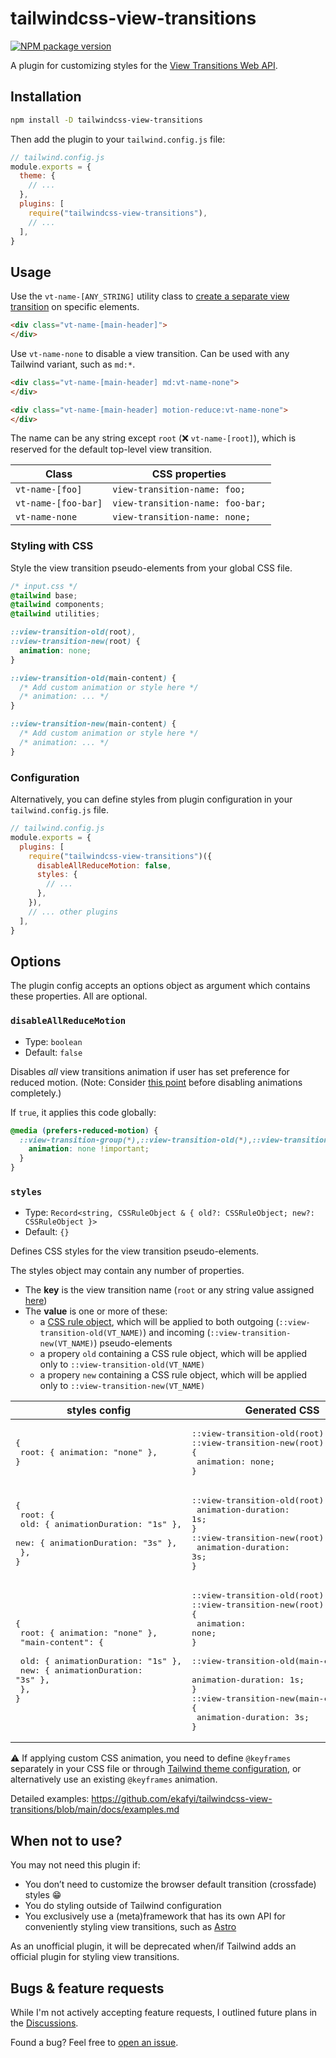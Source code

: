 # tailwindcss-view-transitions

[![NPM package version](https://img.shields.io/npm/v/tailwindcss-view-transitions)](https://www.npmjs.com/package/tailwindcss-view-transitions)

A plugin for customizing styles for the [View Transitions Web API](https://developer.mozilla.org/en-US/docs/Web/API/View_Transitions_API).

## Installation

```sh
npm install -D tailwindcss-view-transitions
```

Then add the plugin to your `tailwind.config.js` file:

```js
// tailwind.config.js
module.exports = {
  theme: {
    // ...
  },
  plugins: [
    require("tailwindcss-view-transitions"),
    // ...
  ],
}
```

## Usage

Use the `vt-name-[ANY_STRING]` utility class to [create a separate view transition](https://developer.mozilla.org/en-US/docs/Web/API/View_Transitions_API#different_transitions_for_different_elements) on specific elements.

```html
<div class="vt-name-[main-header]">
</div>
```

Use `vt-name-none` to disable a view transition. Can be used with any Tailwind variant, such as `md:*`.

```html
<div class="vt-name-[main-header] md:vt-name-none">
</div>

<div class="vt-name-[main-header] motion-reduce:vt-name-none">
</div>
```

The name can be any string except `root` (❌ `vt-name-[root]`), which is reserved for the default top-level view transition.

| Class  | CSS properties |
| ---  | --- |
| `vt-name-[foo]` |  `view-transition-name: foo;` |
| `vt-name-[foo-bar]` |  `view-transition-name: foo-bar;` |
| `vt-name-none` |  `view-transition-name: none;` |

### Styling with CSS

Style the view transition pseudo-elements from your global CSS file.

```css
/* input.css */
@tailwind base;
@tailwind components;
@tailwind utilities;

::view-transition-old(root),
::view-transition-new(root) {
  animation: none;
}

::view-transition-old(main-content) {
  /* Add custom animation or style here */
  /* animation: ... */
}

::view-transition-new(main-content) {
  /* Add custom animation or style here */
  /* animation: ... */
}
```

### Configuration

Alternatively, you can define styles from plugin configuration in your `tailwind.config.js` file.

```js
// tailwind.config.js
module.exports = {
  plugins: [
    require("tailwindcss-view-transitions")({
      disableAllReduceMotion: false,
      styles: {
        // ...
      },
    }),
    // ... other plugins
  ],
}
```

## Options

The plugin config accepts an options object as argument which contains these properties. All are optional.

### `disableAllReduceMotion`

- Type: `boolean`
- Default: `false`

Disables _all_ view transitions animation if user has set preference for reduced motion. (Note: Consider [this point](https://developer.chrome.com/docs/web-platform/view-transitions/#:~:text=a%20preference%20for%20%27reduced%20motion%27%20doesn%27t%20mean%20the%20user%20wants%20no%20motion) before disabling animations completely.)

If `true`, it applies this code globally:

```css
@media (prefers-reduced-motion) {
  ::view-transition-group(*),::view-transition-old(*),::view-transition-new(*) {
    animation: none !important;
  }
}
```

### `styles`

- Type: `Record<string, CSSRuleObject & { old?: CSSRuleObject; new?: CSSRuleObject }>`
- Default: `{}`

Defines CSS styles for the view transition pseudo-elements.

The styles object may contain any number of properties. 

- The **key** is the view transition name (`root` or any string value assigned [here](#usage))
- The **value** is one or more of these:
  - a [CSS rule object](https://github.com/tailwindlabs/tailwindcss/blob/9faf10958b880067cacdd0ef3c4bf9e64172ed91/types/config.d.ts#L15), which will be applied to both outgoing (`::view-transition-old(VT_NAME)`) and incoming (`::view-transition-new(VT_NAME)`) pseudo-elements
  - a propery `old` containing a CSS rule object, which will be applied only to `::view-transition-old(VT_NAME)`
  - a propery `new` containing a CSS rule object, which will be applied only to `::view-transition-new(VT_NAME)`

| styles config  | Generated CSS |
| ---  | --- |
| <pre>{ <br/>  root: { animation: "none" },<br/>}</pre> | <pre>::view-transition-old(root),<br/>::view-transition-new(root) {<br/>  animation: none;<br/>}</pre> |
| <pre>{ <br/>  root: { <br/>    old: { animationDuration: "1s" },<br/>    new: { animationDuration: "3s" },<br/>  },<br/>}</pre> | <pre>::view-transition-old(root) {<br/>  animation-duration: 1s;<br/>}<br/>::view-transition-new(root) {<br/>  animation-duration: 3s;<br/>}</pre> |
| <pre>{ <br/>  root: { animation: "none" },<br/>  "main-content": { <br/>    old: { animationDuration: "1s" },<br/>    new: { animationDuration: "3s" },<br/>  },<br/>}</pre> | <pre>::view-transition-old(root),<br/>::view-transition-new(root) {<br/>  animation: none;<br/>}<br/><br/>::view-transition-old(main-content) {<br/>  animation-duration: 1s;<br/>}<br/>::view-transition-new(main-content) {<br/>  animation-duration: 3s;<br/>}</pre> |

⚠️ If applying custom CSS animation, you need to define `@keyframes` separately in your CSS file or through [Tailwind theme configuration](https://tailwindcss.com/docs/animation#customizing-your-theme), or alternatively use an existing `@keyframes` animation.

Detailed examples: https://github.com/ekafyi/tailwindcss-view-transitions/blob/main/docs/examples.md

## When not to use?

You may not need this plugin if:

* You don’t need to customize the browser default transition (crossfade) styles 😁
* You do styling outside of Tailwind configuration
* You exclusively use a (meta)framework that has its own API for conveniently styling view transitions, such as [Astro](https://docs.astro.build/en/guides/view-transitions/)

As an unofficial plugin, it will be deprecated when/if Tailwind adds an official plugin for styling view transitions.

## Bugs & feature requests

While I'm not actively accepting feature requests, I outlined future plans in the [Discussions](https://github.com/ekafyi/tailwindcss-view-transitions/discussions).

Found a bug? Feel free to [open an issue](https://github.com/ekafyi/tailwindcss-view-transitions/issues).

